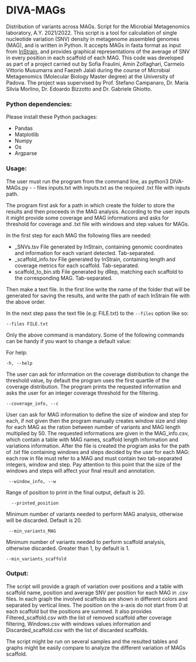 # DIVA-MAGs
Distribution of variants across MAGs. Script for the Microbial Metagenomics laboratory, A.Y. 2021/2022.
This script is a tool for calculation of single nucleotide variation (SNV) density in metagenome assembled genomes (MAG), and is written in Python. It accepts MAGs in fasta format as input from [InStrain](https://github.com/MrOlm/inStrain), and provides graphical representations of the average of SNV in every position in each scaffold of each MAG.
This code was developed as part of a project carried out by Sofia Fraulini, Amin Zolfaghari, Carmelo Vittorio Musumarra and Faezeh Jalali during the course of Microbial Metagenomics (Molecular Biology Master degree) at the University of Padova. The project was supervised by Prof. Stefano Campanaro, Dr. Maria Silvia Morlino, Dr. Edoardo Bizzotto and Dr. Gabriele Ghiotto.
### Python dependencies:
 Please install these Python packages:
- Pandas
- Matplotlib
- Numpy
- Os
- Argparse 
### Usage:
The user must run the program from the command line, as
python3 DIVA-MAGs.py - - files inputs.txt with inputs.txt as the required .txt file with inputs path. 

The program first ask for a path in which create the folder to store the results and then proceeds in the MAG analysis. According to the user inputs it might provide some coverage and MAG informations and asks for threshold for coverage and .txt file with windows and step values for MAGs.

In the first step for each MAG the following files are needed:
- _SNVs.tsv File generated by InStrain, containing genomic coordinates and information for each variant detected. Tab-separated.
- _scaffold_info.tsv File generated by InStrain, containing length and coverage metrics for each scaffold. Tab-separated.
- scaffold_to_bin.stb File generated by dRep, matching each scaffold to the corresponding MAG. Tab-separated.

Then make a text file. In the first line write the name of the folder that will be generated for saving the results, and write the path of each InStrain file with the above order. 

In the next step pass the text file (e.g: FILE.txt) to the `--files` option like so:

`--files FILE.txt`

Only the above command is mandatory. Some of the following commands can be handy if you want to change a default value:

For help: 

`-h, --help`

The user can ask for information on the coverage distribution to change the threshold value, by default the program uses the first quartile of the coverage distribution.
The program prints the requested information and asks the user for an integer coverage threshold for the filtering.


`--coverage_info, --c`

User can ask for MAG information to define the size of window and step for each, if not given then the program manually creates window size and step for each MAG as the ration between number of variants and MAG length multiplied by 50. The requested informations are given in the MAG_info.csv, which contain a table with MAG names, scaffold length information and variations information. After the file is created the program asks for the path of .txt file containing windows and steps decided by the user for each MAG: each row in file must refer to a MAG and must contain two tab-separated integers, window and step. Pay attention to this point that the size of the windows and steps will affect your final result and annotation.

` --window_info, --w`

Range of position to print in the final output, default is 20.

`  --printed_position`

Minimum number of variants needed to perform MAG analysis, otherwise will be discarded. Default is 20.

` --min_variants_MAG`

Minimum number of variants needed to perform scaffold analysis, otherwise discarded. Greater than 1, by default is 1.

`--min_variants_scaffold`


### Output:
The script will provide a graph of variation over positions and a table with scaffold name, position and average SNV per position for each MAG in .csv files. In each graph the involved scaffolds are shown in different colors and separated by vertical lines. The position on the x-axis do not start from 0 at each scaffold but the positions are summed. 
It also provides Filtered_scaffold.csv with the list of removed scaffold after coverage filtering, Windows.csv with windows values information and Discarded_scaffold.csv with the list of discarded scaffolds.

The script might be run on several samples and the resulted tables and graphs might be easily compare to analyze the different variation of MAGs scaffold.



